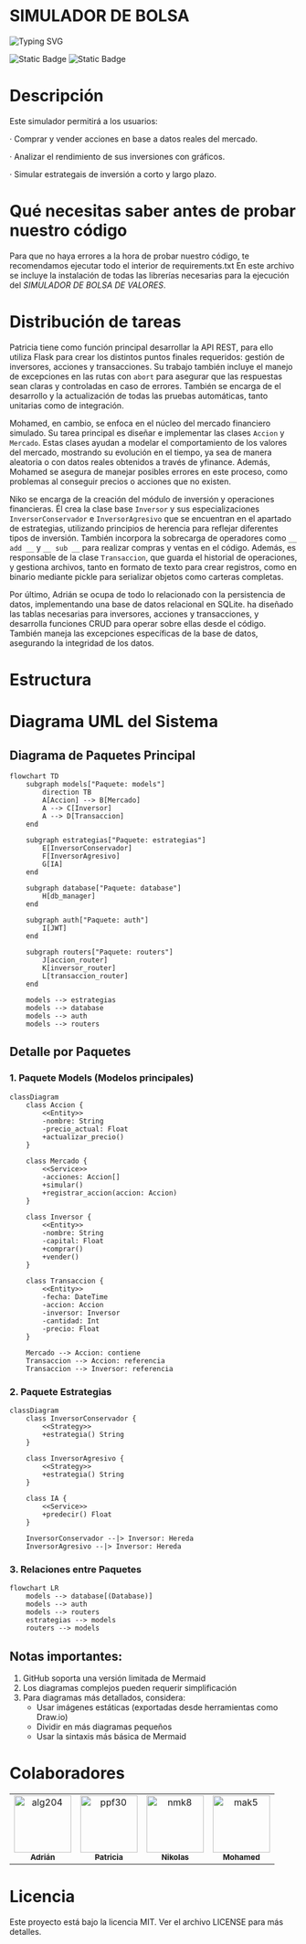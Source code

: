 # SIMULADOR DE BOLSA

![Typing SVG](https://readme-typing-svg.demolab.com?font=Fira+Code&size=24&duration=4000&pause=1000&center=true&vCenter=true&multiline=true&repeat=false&width=800&height=100&lines=Invierte,+Aprende,+Gana;Simula+tu+Éxito+en+la+Bolsa)



![Static Badge](https://img.shields.io/badge/Version-v1.0.0-green)
![Static Badge](https://img.shields.io/badge/Colaboradores-4-pink)


# Descripción
Este simulador permitirá a los usuarios:

· Comprar y vender acciones en base a datos reales del mercado.

· Analizar el rendimiento de sus inversiones con gráficos.

· Simular estrategais de inversión a corto y largo plazo.

# Qué necesitas saber antes de probar nuestro código
Para que no haya errores a la hora de probar nuestro código, te recomendamos ejecutar todo el interior de requirements.txt
En este archivo se incluye la instalación de todas las librerías necesarias para la ejecución del *SIMULADOR DE BOLSA DE VALORES*.

# Distribución de tareas
Patricia tiene como función principal desarrollar la API REST, para ello utiliza Flask para crear los distintos puntos finales requeridos: gestión de inversores, acciones y transacciones. Su trabajo también incluye el manejo de excepciones en las rutas con `abort` para asegurar que las respuestas sean claras y controladas en caso de errores. También se encarga de el desarrollo y la actualización de todas las pruebas automáticas, tanto unitarias como de integración.

Mohamed, en cambio, se enfoca en el núcleo del mercado financiero simulado. Su tarea principal es diseñar e implementar las clases `Accion` y `Mercado`. Estas clases ayudan a modelar el comportamiento de los valores del mercado, mostrando su evolución en el tiempo, ya sea de manera aleatoria o con datos reales obtenidos a través de yfinance. Además, Mohamed se asegura de manejar posibles errores en este proceso, como problemas al conseguir precios o acciones que no existen. 

Niko se encarga de la creación del módulo de inversión y operaciones financieras. Él crea la clase base `Inversor` y sus especializaciones `InversorConservador` e `InversorAgresivo` que se encuentran en el apartado de estrategias, utilizando principios de herencia para reflejar diferentes tipos de inversión. También incorpora la sobrecarga de operadores como `__ add __` y `__ sub __` para realizar compras y ventas en el código. Además, es responsable de la clase `Transaccion`, que guarda el historial de operaciones, y gestiona archivos, tanto en formato de texto para crear registros, como en binario mediante pickle para serializar objetos como carteras completas.

Por último, Adrián se ocupa de todo lo relacionado con la persistencia de datos, implementando una base de datos relacional en SQLite. ha diseñado las tablas necesarias para inversores, acciones y transacciones, y desarrolla funciones CRUD para operar sobre ellas desde el código. También maneja las excepciones específicas de la base de datos, asegurando la integridad de los datos.

# Estructura
# Diagrama UML del Sistema

## Diagrama de Paquetes Principal

```mermaid
flowchart TD
    subgraph models["Paquete: models"]
        direction TB
        A[Accion] --> B[Mercado]
        A --> C[Inversor]
        A --> D[Transaccion]
    end

    subgraph estrategias["Paquete: estrategias"]
        E[InversorConservador]
        F[InversorAgresivo]
        G[IA]
    end

    subgraph database["Paquete: database"]
        H[db_manager]
    end

    subgraph auth["Paquete: auth"]
        I[JWT]
    end

    subgraph routers["Paquete: routers"]
        J[accion_router]
        K[inversor_router]
        L[transaccion_router]
    end

    models --> estrategias
    models --> database
    models --> auth
    models --> routers
```

## Detalle por Paquetes

### 1. Paquete Models (Modelos principales)

```mermaid
classDiagram
    class Accion {
        <<Entity>>
        -nombre: String
        -precio_actual: Float
        +actualizar_precio()
    }

    class Mercado {
        <<Service>>
        -acciones: Accion[]
        +simular()
        +registrar_accion(accion: Accion)
    }

    class Inversor {
        <<Entity>>
        -nombre: String
        -capital: Float
        +comprar()
        +vender()
    }

    class Transaccion {
        <<Entity>>
        -fecha: DateTime
        -accion: Accion
        -inversor: Inversor
        -cantidad: Int
        -precio: Float
    }

    Mercado --> Accion: contiene
    Transaccion --> Accion: referencia
    Transaccion --> Inversor: referencia
```

### 2. Paquete Estrategias

```mermaid
classDiagram
    class InversorConservador {
        <<Strategy>>
        +estrategia() String
    }

    class InversorAgresivo {
        <<Strategy>>
        +estrategia() String
    }

    class IA {
        <<Service>>
        +predecir() Float
    }

    InversorConservador --|> Inversor: Hereda
    InversorAgresivo --|> Inversor: Hereda
```

### 3. Relaciones entre Paquetes

```mermaid
flowchart LR
    models --> database[(Database)]
    models --> auth
    models --> routers
    estrategias --> models
    routers --> models
```

## Notas importantes:

1. GitHub soporta una versión limitada de Mermaid
2. Los diagramas complejos pueden requerir simplificación
3. Para diagramas más detallados, considera:
   - Usar imágenes estáticas (exportadas desde herramientas como Draw.io)
   - Dividir en más diagramas pequeños
   - Usar la sintaxis más básica de Mermaid

# Colaboradores

<!-- readme: collaborators -start -->
<table>
<tr>
    <td align="center">
        <a href="https://github.com/alg204">
            <img src="https://avatars.githubusercontent.com/u/198967558?v=4" width="100;" alt="alg204"/>
            <br />
            <sub><b>Adrián</b></sub>
        </a>
    </td>
    <td align="center">
        <a href="https://https://github.com/ppf30">
            <img src="https://avatars.githubusercontent.com/u/198932016?v=4" width="100;" alt="ppf30"/>
            <br />
            <sub><b>Patricia</b></sub>
        </a>
    </td>
    <td align="center">
        <a href="https://github.com/NikolasKaplan1">
            <img src="https://avatars.githubusercontent.com/u/199594735?v=4" width="100;" alt="nmk8"/>
            <br />
            <sub><b>Nikolas</b></sub>
        </a>
    </td>
    <td align="center">
        <a href="https://github.com/Mohamed-Arahouani">
            <img src="https://avatars.githubusercontent.com/u/199315152?v=4" width="100;" alt="mak5"/>
            <br />
            <sub><b>Mohamed</b></sub>
        </a>
    </td></tr>
</table>


# Licencia

Este proyecto está bajo la licencia MIT. Ver el archivo LICENSE para más detalles.
